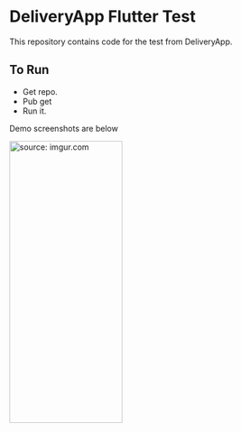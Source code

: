 # DeliveryApp Flutter Test

This repository contains code for the test from DeliveryApp.

## To Run
 - Get repo.
 - Pub get
 - Run it.

Demo screenshots are below

<a href="https://imgur.com/HYu8rhe"><img src="https://i.imgur.com/HYu8rhe.jpg" title="source: imgur.com" width="200" height="500"/></a>
